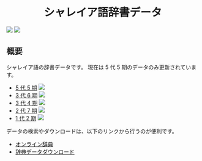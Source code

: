 <div align="center">
<h1>シャレイア語辞書データ</h1>
</div>

![](https://img.shields.io/github/commit-activity/y/Ziphil/ShaleianDictionary?label=commits)
![](https://img.shields.io/endpoint?label=words&url=https%3A%2F%2Fziphil.com%2Fconlang%2Fdatabase%2F1.cgi%3Fmode%3Dfetch%26type%3D4%26agree%3D0)


## 概要
シャレイア語の辞書データです。
現在は 5 代 5 期のデータのみ更新されています。

- [5 代 5 期](5.5.xdc) ![](https://img.shields.io/endpoint?label=words&url=https%3A%2F%2Fziphil.com%2Fconlang%2Fdatabase%2F1.cgi%3Fmode%3Dfetch%26type%3D4%26agree%3D0)
- [3 代 6 期](3.6.xdc) ![](https://img.shields.io/endpoint?label=words&color=inactive&url=https%3A%2F%2Fziphil.com%2Fconlang%2Fdatabase%2F1.cgi%3Fmode%3Dfetch%26type%3D4%26agree%3D2)
- [3 代 4 期](3.4.xdc) ![](https://img.shields.io/endpoint?label=words&color=inactive&url=https%3A%2F%2Fziphil.com%2Fconlang%2Fdatabase%2F1.cgi%3Fmode%3Dfetch%26type%3D4%26agree%3D4)
- [2 代 7 期](2.7.xdc) ![](https://img.shields.io/endpoint?label=words&color=inactive&url=https%3A%2F%2Fziphil.com%2Fconlang%2Fdatabase%2F1.cgi%3Fmode%3Dfetch%26type%3D4%26agree%3D3)
- [1 代 2 期](1.2.xdc) ![](https://img.shields.io/endpoint?label=words&color=inactive&url=https%3A%2F%2Fziphil.com%2Fconlang%2Fdatabase%2F1.cgi%3Fmode%3Dfetch%26type%3D4%26agree%3D1)

データの検索やダウンロードは、以下のリンクから行うのが便利です。

- [オンライン辞典](http://ziphil.com/conlang/database/1.cgi)
- [辞典データダウンロード](http://ziphil.com/conlang/database/4.cgi)